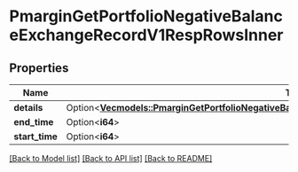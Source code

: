 # PmarginGetPortfolioNegativeBalanceExchangeRecordV1RespRowsInner

## Properties

Name | Type | Description | Notes
------------ | ------------- | ------------- | -------------
**details** | Option<[**Vec<models::PmarginGetPortfolioNegativeBalanceExchangeRecordV1RespRowsInnerDetailsInner>**](PmarginGetPortfolioNegativeBalanceExchangeRecordV1Resp_rows_inner_details_inner.md)> |  | [optional]
**end_time** | Option<**i64**> |  | [optional]
**start_time** | Option<**i64**> |  | [optional]

[[Back to Model list]](../README.md#documentation-for-models) [[Back to API list]](../README.md#documentation-for-api-endpoints) [[Back to README]](../README.md)


